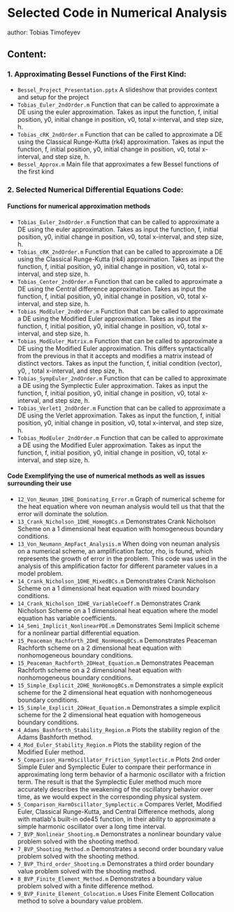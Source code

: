 # Selected Code in Numerical Analysis
author: Tobias Timofeyev

## Content:
### 1. Approximating Bessel Functions of the First Kind:
  - `Bessel_Project_Presentation.pptx` A slideshow that provides context and setup for the project
  -  `Tobias_Euler_2ndOrder.m` Function that can be called to approximate a DE using the euler approximation. 
      Takes as input the function, f, initial position, y0, initial change in position, v0, total x-interval, and step size, h.
  -  `Tobias_cRK_2ndOrder.m` Function that can be called to approximate a DE using the Classical Runge-Kutta (rk4) approximation. 
      Takes as input the function, f, initial position, y0, initial change in position, v0, total x-interval, and step size, h.
  - `Bessel_Approx.m` Main file that approximates a few Bessel functions of the first kind
 
### 2. Selected Numerical Differential Equations Code:
   #### Functions for numerical approximation methods
  -  `Tobias_Euler_2ndOrder.m` Function that can be called to approximate a DE using the euler approximation. 
      Takes as input the function, f, initial position, y0, initial change in position, v0, total x-interval, and step size, h.
  -  `Tobias_cRK_2ndOrder.m` Function that can be called to approximate a DE using the Classical Runge-Kutta (rk4) approximation. 
      Takes as input the function, f, initial position, y0, initial change in position, v0, total x-interval, and step size, h.
  -  `Tobias_Center_2ndOrder.m` Function that can be called to approximate a DE using the Central difference approximation. 
      Takes as input the function, f, initial position, y0, initial change in position, v0, total x-interval, and step size, h.
  -  `Tobias_ModEuler_2ndOrder.m` Function that can be called to approximate a DE using the Modified Euler approximation. 
      Takes as input the function, f, initial position, y0, initial change in position, v0, total x-interval, and step size, h.
  -  `Tobias_ModEuler_Matrix.m` Function that can be called to approximate a DE using the Modified Euler approximation. 
      This differs syntactically from the previous in that it accepts and modifies a matrix instead of distinct vectors. 
      Takes as input the function, f, initial condition (vector), y0, , total x-interval, and step size, h.
  -  `Tobias_SympEuler_2ndOrder.m` Function that can be called to approximate a DE using the Symplectic Euler approximation. 
      Takes as input the function, f, initial position, y0, initial change in position, v0, total x-interval, and step size, h.
  -  `Tobias_Verlet1_2ndOrder.m` Function that can be called to approximate a DE using the Verlet approximation. 
      Takes as input the function, f, initial position, y0, initial change in position, v0, total x-interval, and step size, h.
  -  `Tobias_ModEuler_2ndOrder.m` Function that can be called to approximate a DE using the Modified Euler approximation. 
      Takes as input the function, f, initial position, y0, initial change in position, v0, total x-interval, and step size, h.
      
  #### Code Exemplifying the use of numerical methods as well as issues surrounding their use
  -   `12_Von_Neuman_1DHE_Dominating_Error.m` Graph of numerical scheme for the heat equation where von neuman analysis would tell us that that the error will dominate the solution.
  -   `13_Crank_Nicholson_1DHE_HomogBCs.m` Demonstrates Crank Nicholson Scheme on a 1 dimensional heat equation with homogeneous boundary conditions.
  -   `13_Von_Neumann_AmpFact_Analysis.m` When doing von neuman analysis on a numerical scheme, an amplification factor, rho, is found, which represents the growth of error in the problem. 
       This code was used in the analysis of this amplification factor  for different parameter values in a model problem.
  -   `14_Crank_Nicholson_1DHE_MixedBCs.m` Demonstrates Crank Nicholson Scheme on a 1 dimensional heat equation with mixed boundary conditions.
  -   `14_Crank_Nicholson_1DHE_VariableCoeff.m` Demonstrates Crank Nicholson Scheme on a 1 dimensional heat equation where the model equation has variable coefficients.
  -   `14_Semi_Implicit_NonlinearPDE.m` Demonstrates Semi Implicit scheme for a nonlinear partial differential equation.
  -   `15_Peaceman_Rachforth_2DHE_NonHomogBCs.m` Demonstrates Peaceman Rachforth scheme on a 2 dimensional heat equation with nonhomogeneous boundary conditions.
  -   `15_Peaceman_Rachforth_2DHeat_Equation.m` Demonstrates Peaceman Rachforth scheme on a 2 dimensional heat equation with nonhomogeneous boundary conditions.
  -   `15_Simple_Explicit_2DHE_NonHomogBCs.m` Demonstrates a simple explicit scheme for the 2 dimensional heat equation with nonhomogeneous boundary conditions.
  -   `15_Simple_Explicit_2DHeat_Equation.m` Demonstrates a simple explicit scheme for the 2 dimensional heat equation with homogeneous boundary conditions.
  -   `4_Adams_Bashforth_Stability_Region.m` Plots the stability region of the Adams Bashforth method.
  -   `4_Mod_Euler_Stability_Region.m`  Plots the stability region of the Modified Euler method.
  -   `5_Comparison_HarmOscillator_Friction_Symptlectic.m` Plots 2nd order Simple Euler and Symplectic Euler to compare their performance in approximating long term behavior of a harmonic oscillator with a friction term. 
      The result is that the Symplectic Euler method much more accurately describes the weakening of the oscillatory behavior over time, as we would expect in the corresponding physical system.
  -   `5_Comparison_HarmOscillator_Symplectic.m` Compares Verlet, Modified Euler, Classical Runge-Kutta, and Central Difference methods, along with matlab's built-in ode45 function, in their ability to approximate a simple harmonic oscillator over a long time interval.
  -   `7_BVP_Nonlinear_Shooting.m` Demonstrates a nonlinear boundary value problem solved with the shooting method.
  -   `7_BVP_Shooting_Method.m` Demonstrates a second order boundary value problem solved with the shooting method.
  -   `7_BVP_Third_order_Shooting.m` Demonstrates a third order boundary value problem solved with the shooting method.
  -   `8_BVP_Finite_Element_Method.m` Demonstrates a boundary value problem solved with a finite difference method.
  -   `9_BVP_Finite_Element_Colocation.m` Uses Finite Element Collocation method to solve a boundary value problem.



